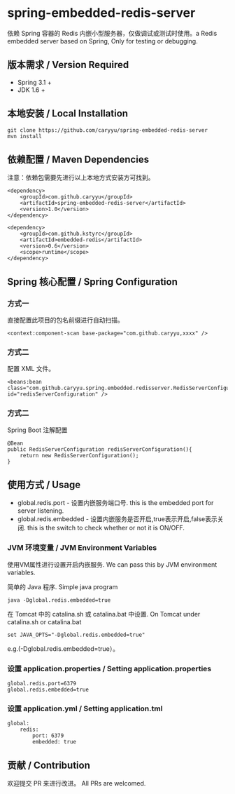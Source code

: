 # spring-embedded-redis-server
依赖 Spring 容器的 Redis 内嵌小型服务器，仅做调试或测试时使用。a Redis embedded server based on Spring, Only for testing or debugging.

## 版本需求 / Version Required
* Spring 3.1 +
* JDK 1.6 +

## 本地安装 / Local Installation
```
git clone https://github.com/caryyu/spring-embedded-redis-server
mvn install
```
## 依赖配置 / Maven Dependencies
注意：依赖包需要先进行以上本地方式安装方可找到。
```
<dependency>
    <groupId>com.github.caryyu</groupId>
    <artifactId>spring-embedded-redis-server</artifactId>
    <version>1.0</version>
</dependency>

<dependency>
    <groupId>com.github.kstyrc</groupId>
    <artifactId>embedded-redis</artifactId>
    <version>0.6</version>
    <scope>runtime</scope>
</dependency>
```

## Spring 核心配置 / Spring Configuration
### 方式一
直接配置此项目的包名前缀进行自动扫描。
```
<context:component-scan base-package="com.github.caryyu,xxxx" />
```
### 方式二
配置 XML 文件。
```
<beans:bean class="com.github.caryyu.spring.embedded.redisserver.RedisServerConfiguration" id="redisServerConfiguration" />
```
### 方式二
Spring Boot 注解配置
```
@Bean
public RedisServerConfiguration redisServerConfiguration(){
    return new RedisServerConfiguration();
}
```
## 使用方式 / Usage
* global.redis.port - 设置内嵌服务端口号. this is the embedded port for server listening.
* global.redis.embedded - 设置内嵌服务是否开启,true表示开启,false表示关闭. this is the switch to check whether or not it is ON/OFF.
### JVM 环境变量 / JVM Environment Variables
使用VM属性进行设置开启内嵌服务. We can pass this by JVM environment variables.  
  
简单的 Java 程序. Simple java program
```
java -Dglobal.redis.embedded=true
```

在 Tomcat 中的 catalina.sh 或 catalina.bat 中设置. On Tomcat under catalina.sh or catalina.bat
```
set JAVA_OPTS="-Dglobal.redis.embedded=true"
```

e.g.(-Dglobal.redis.embedded=true）。
### 设置 application.properties / Setting application.properties
```
global.redis.port=6379
global.redis.embedded=true    
```
### 设置 application.yml / Setting application.tml 
```
global:
    redis:
        port: 6379
        embedded: true
```
## 贡献 / Contribution
欢迎提交 PR 来进行改进。 All PRs are welcomed.


